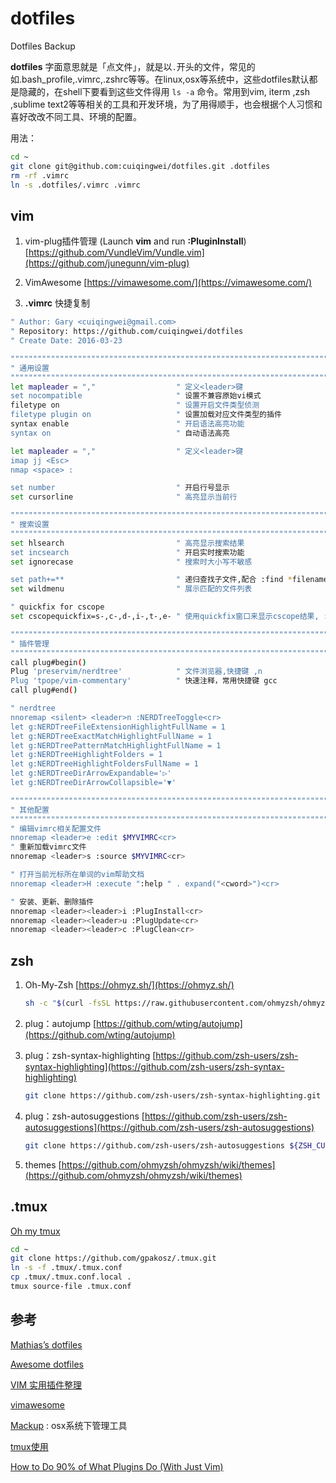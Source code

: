# dotfiles
Dotfiles Backup

**dotfiles** 字面意思就是「点文件」，就是以`.`开头的文件，常见的如.bash_profile,.vimrc,.zshrc等等。在linux,osx等系统中，这些dotfiles默认都是隐藏的，在shell下要看到这些文件得用 `ls -a` 命令。常用到vim, iterm ,zsh ,sublime text2等等相关的工具和开发环境，为了用得顺手，也会根据个人习惯和喜好改改不同工具、环境的配置。

用法：

```bash
cd ~
git clone git@github.com:cuiqingwei/dotfiles.git .dotfiles
rm -rf .vimrc
ln -s .dotfiles/.vimrc .vimrc
```

## vim

1. vim-plug插件管理 (Launch **vim** and run **:PluginInstall**)
   [https://github.com/VundleVim/Vundle.vim](https://github.com/junegunn/vim-plug)
   
2. VimAwesome
   [https://vimawesome.com/](https://vimawesome.com/)
   
3. **.vimrc** 快捷复制

```bash
" Author: Gary <cuiqingwei@gmail.com>
" Repository: https://github.com/cuiqingwei/dotfiles
" Create Date: 2016-03-23

"""""""""""""""""""""""""""""""""""""""""""""""""""""""""""""""""""""""
" 通用设置
"""""""""""""""""""""""""""""""""""""""""""""""""""""""""""""""""""""""
let mapleader = ","                  " 定义<leader>键
set nocompatible                     " 设置不兼容原始vi模式
filetype on                          " 设置开启文件类型侦测
filetype plugin on                   " 设置加载对应文件类型的插件
syntax enable                        " 开启语法高亮功能
syntax on                            " 自动语法高亮

let mapleader = ","                  " 定义<leader>键
imap jj <Esc>
nmap <space> :

set number                           " 开启行号显示
set cursorline                       " 高亮显示当前行

"""""""""""""""""""""""""""""""""""""""""""""""""""""""""""""""""""""""
" 搜索设置
"""""""""""""""""""""""""""""""""""""""""""""""""""""""""""""""""""""""
set hlsearch                         " 高亮显示搜索结果
set incsearch                        " 开启实时搜索功能
set ignorecase                       " 搜索时大小写不敏感

set path+=**                         " 递归查找子文件,配合 :find *filename* 使用
set wildmenu                         " 展示匹配的文件列表

" quickfix for cscope
set cscopequickfix=s-,c-,d-,i-,t-,e- " 使用quickfix窗口来显示cscope结果, :cw 打开窗口，:cclose 关闭窗口

"""""""""""""""""""""""""""""""""""""""""""""""""""""""""""""""""""""""
" 插件管理
"""""""""""""""""""""""""""""""""""""""""""""""""""""""""""""""""""""""
call plug#begin()
Plug 'preservim/nerdtree'            " 文件浏览器,快捷键 ,n
Plug 'tpope/vim-commentary'          " 快速注释，常用快捷键 gcc
call plug#end()

" nerdtree
nnoremap <silent> <leader>n :NERDTreeToggle<cr>
let g:NERDTreeFileExtensionHighlightFullName = 1
let g:NERDTreeExactMatchHighlightFullName = 1
let g:NERDTreePatternMatchHighlightFullName = 1
let g:NERDTreeHighlightFolders = 1
let g:NERDTreeHighlightFoldersFullName = 1
let g:NERDTreeDirArrowExpandable='▷'
let g:NERDTreeDirArrowCollapsible='▼'

"""""""""""""""""""""""""""""""""""""""""""""""""""""""""""""""""""""""
" 其他配置
"""""""""""""""""""""""""""""""""""""""""""""""""""""""""""""""""""""""
" 编辑vimrc相关配置文件
nnoremap <leader>e :edit $MYVIMRC<cr>
" 重新加载vimrc文件
nnoremap <leader>s :source $MYVIMRC<cr>

" 打开当前光标所在单词的vim帮助文档
nnoremap <leader>H :execute ":help " . expand("<cword>")<cr>

" 安装、更新、删除插件
nnoremap <leader><leader>i :PlugInstall<cr>
nnoremap <leader><leader>u :PlugUpdate<cr>
nnoremap <leader><leader>c :PlugClean<cr>
```

## zsh

1. Oh-My-Zsh
   [https://ohmyz.sh/](https://ohmyz.sh/)
   ```bash
   sh -c "$(curl -fsSL https://raw.githubusercontent.com/ohmyzsh/ohmyzsh/master/tools/install.sh)"
   ```

2. plug：autojump
   [https://github.com/wting/autojump](https://github.com/wting/autojump)

3. plug：zsh-syntax-highlighting
   [https://github.com/zsh-users/zsh-syntax-highlighting](https://github.com/zsh-users/zsh-syntax-highlighting)
   ```bash
   git clone https://github.com/zsh-users/zsh-syntax-highlighting.git ${ZSH_CUSTOM:-~/.oh-my-zsh/custom}/plugins/zsh-syntax-highlighting
   ```
4. plug：zsh-autosuggestions
   [https://github.com/zsh-users/zsh-autosuggestions](https://github.com/zsh-users/zsh-autosuggestions)
   ```bash
   git clone https://github.com/zsh-users/zsh-autosuggestions ${ZSH_CUSTOM:-~/.oh-my-zsh/custom}/plugins/zsh-autosuggestions
   ```
5. themes
   [https://github.com/ohmyzsh/ohmyzsh/wiki/themes](https://github.com/ohmyzsh/ohmyzsh/wiki/themes)

## .tmux
   [Oh my tmux](https://github.com/gpakosz/.tmux)

   ```bash
   cd ~
   git clone https://github.com/gpakosz/.tmux.git
   ln -s -f .tmux/.tmux.conf
   cp .tmux/.tmux.conf.local .
   tmux source-file .tmux.conf
   ```
   
## 参考

[Mathias’s dotfiles](https://github.com/mathiasbynens/dotfiles)

[Awesome dotfiles](https://github.com/webpro/awesome-dotfiles)

[VIM 实用插件整理](http://t.csdn.cn/wqDry)

[vimawesome](https://vimawesome.com/)

[Mackup](https://github.com/lra/mackup) : osx系统下管理工具

[tmux使用](http://t.csdn.cn/2omNJ)

[How to Do 90% of What Plugins Do (With Just Vim)](https://github.com/changemewtf/no_plugins)
